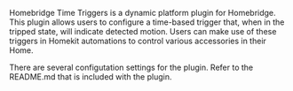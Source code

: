 Homebridge Time Triggers is a dynamic platform plugin for Homebridge.</br>
This plugin allows users to configure a time-based trigger that, when in the tripped state, will indicate detected motion.
Users can make use of these triggers in Homekit automations to control various accessories in their Home.

There are several configutation settings for the plugin. Refer to the README.md that is included with the plugin.
